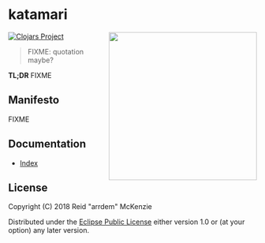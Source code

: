 # katamari
<img align="right" src="/etc/katamari.jpg" width=300/>

[![Clojars Project](http://clojars.org/me.arrdem/katamari/latest-version.svg)](https://clojars.org/me.arrdem/katamari)

> FIXME: quotation maybe?

**TL;DR** FIXME

## Manifesto

FIXME

## Documentation

- [Index](/docs/index.md)

## License

Copyright (C) 2018 Reid "arrdem" McKenzie

Distributed under the [Eclipse Public License](/LICENSE) either version 1.0 or (at your option) any later version.
